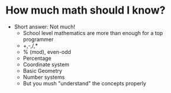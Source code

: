 # How much math should I know?

- Short answer: Not much!
  - School level mathematics are more than enough for a top programmer
  - +,-,/,\*
  - % (mod), even-odd
  - Percentage
  - Coordinate system
  - Basic Geometry
  - Number systems
  - But you mush "understand" the concepts properly
